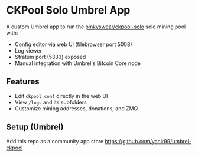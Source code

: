 # CKPool Solo Umbrel App

A custom Umbrel app to run the [pinkyswear/ckpool-solo](https://hub.docker.com/r/pinkyswear/ckpool-solo) solo mining pool with:

- Config editor via web UI (filebrowser port 5008)
- Log viewer
- Stratum port (5333) exposed
- Manual integration with Umbrel's Bitcoin Core node

## Features

- Edit `ckpool.conf` directly in the web UI
- View `/logs` and its subfolders
- Customize mining addresses, donations, and ZMQ

## Setup (Umbrel)

Add this repo as a community app store
   https://github.com/yanir99/umbrel-ckpool

